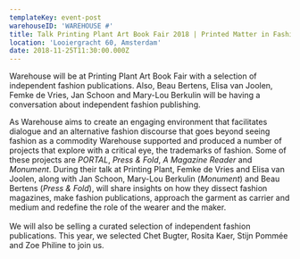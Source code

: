 ```yaml
---
templateKey: event-post
warehouseID: 'WAREHOUSE #'
title: Talk Printing Plant Art Book Fair 2018 | Printed Matter in Fashion
location: 'Looiergracht 60, Amsterdam'
date: 2018-11-25T11:30:00.000Z
---
```

Warehouse will be at Printing Plant Art Book Fair with a selection of independent fashion publications. Also,  Beau Bertens, Elisa van Joolen, Femke de Vries, Jan Schoon and Mary-Lou Berkulin will be having a conversation about independent fashion publishing.

As Warehouse aims to create an engaging environment that facilitates dialogue and an alternative fashion discourse that goes beyond seeing fashion as a commodity Warehouse supported and produced a number of projects that explore with a critical eye, the trademarks of fashion. Some of these projects are *PORTAL*, *Press & Fold*, *A Magazine Reader* and *Monument*. During their talk at Printing Plant, Femke de Vries and Elisa van Joolen, along with Jan Schoon, Mary-Lou Berkulin (*Monument*) and Beau Bertens (*Press & Fold*), will share insights on how they dissect fashion magazines, make fashion publications, approach the garment as carrier and medium and redefine the role of the wearer and the maker.\
\
We will also be selling a curated selection of independent fashion publications. This year, we selected Chet Bugter, Rosita Kaer, Stijn Pommée and Zoe Philine to join us.